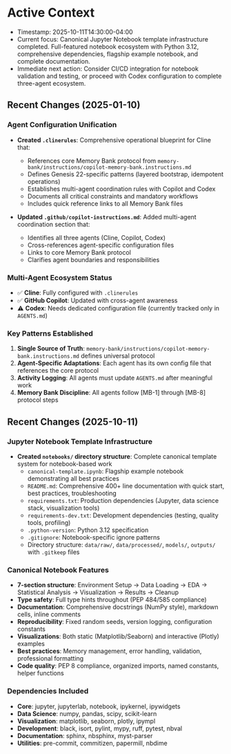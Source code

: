 # Active Context

- Timestamp: 2025-10-11T14:30:00-04:00
- Current focus: Canonical Jupyter Notebook template infrastructure completed. Full-featured notebook ecosystem with Python 3.12, comprehensive dependencies, flagship example notebook, and complete documentation.
- Immediate next action: Consider CI/CD integration for notebook validation and testing, or proceed with Codex configuration to complete three-agent ecosystem.

## Recent Changes (2025-01-10)

### Agent Configuration Unification
- **Created `.clinerules`**: Comprehensive operational blueprint for Cline that:
  - References core Memory Bank protocol from `memory-bank/instructions/copilot-memory-bank.instructions.md`
  - Defines Genesis 22-specific patterns (layered bootstrap, idempotent operations)
  - Establishes multi-agent coordination rules with Copilot and Codex
  - Documents all critical constraints and mandatory workflows
  - Includes quick reference links to all Memory Bank files

- **Updated `.github/copilot-instructions.md`**: Added multi-agent coordination section that:
  - Identifies all three agents (Cline, Copilot, Codex)
  - Cross-references agent-specific configuration files
  - Links to core Memory Bank protocol
  - Clarifies agent boundaries and responsibilities

### Multi-Agent Ecosystem Status
- ✅ **Cline**: Fully configured with `.clinerules`
- ✅ **GitHub Copilot**: Updated with cross-agent awareness
- ⚠️ **Codex**: Needs dedicated configuration file (currently tracked only in `AGENTS.md`)

### Key Patterns Established
1. **Single Source of Truth**: `memory-bank/instructions/copilot-memory-bank.instructions.md` defines universal protocol
2. **Agent-Specific Adaptations**: Each agent has its own config file that references the core protocol
3. **Activity Logging**: All agents must update `AGENTS.md` after meaningful work
4. **Memory Bank Discipline**: All agents follow [MB-1] through [MB-8] protocol steps

## Recent Changes (2025-10-11)

### Jupyter Notebook Template Infrastructure
- **Created `notebooks/` directory structure**: Complete canonical template system for notebook-based work
  - `canonical-template.ipynb`: Flagship example notebook demonstrating all best practices
  - `README.md`: Comprehensive 400+ line documentation with quick start, best practices, troubleshooting
  - `requirements.txt`: Production dependencies (Jupyter, data science stack, visualization tools)
  - `requirements-dev.txt`: Development dependencies (testing, quality tools, profiling)
  - `.python-version`: Python 3.12 specification
  - `.gitignore`: Notebook-specific ignore patterns
  - Directory structure: `data/raw/`, `data/processed/`, `models/`, `outputs/` with `.gitkeep` files

### Canonical Notebook Features
- **7-section structure**: Environment Setup → Data Loading → EDA → Statistical Analysis → Visualization → Results → Cleanup
- **Type safety**: Full type hints throughout (PEP 484/585 compliance)
- **Documentation**: Comprehensive docstrings (NumPy style), markdown cells, inline comments
- **Reproducibility**: Fixed random seeds, version logging, configuration constants
- **Visualizations**: Both static (Matplotlib/Seaborn) and interactive (Plotly) examples
- **Best practices**: Memory management, error handling, validation, professional formatting
- **Code quality**: PEP 8 compliance, organized imports, named constants, helper functions

### Dependencies Included
- **Core**: jupyter, jupyterlab, notebook, ipykernel, ipywidgets
- **Data Science**: numpy, pandas, scipy, scikit-learn
- **Visualization**: matplotlib, seaborn, plotly, ipympl
- **Development**: black, isort, pylint, mypy, ruff, pytest, nbval
- **Documentation**: sphinx, nbsphinx, myst-parser
- **Utilities**: pre-commit, commitizen, papermill, nbdime
